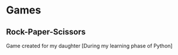 # Games

## Rock-Paper-Scissors
Game created for my daughter [During my learning phase of Python]


